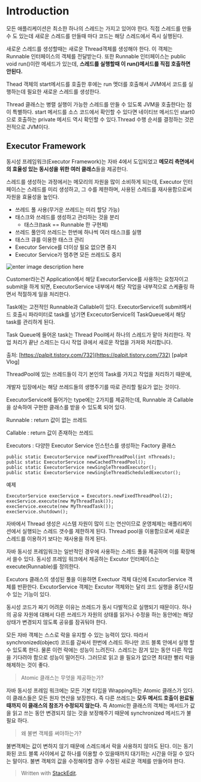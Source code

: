 # Introduction

모든 애플리케이션은 최소한 하나의 스레드는 가지고 있어야 한다. 
직접 스레드를 만들 수 도 있는데 새로운 스레드를 만들때 마다 코드는 해당 스레드에서 즉시 실행된다. 

새로운 스레드를 생성할때는 새로운 Thread객체를 생성해야 한다. 이 객체는 Runnable 인터페이스의 객체를 전달받는다. 또한 Runnable 인터페이스는 public void run()이란 메세드가 있는데, **스레드를 실행할때 이 run()메서드를 직접 호출하면 안된다.** 

Thead 객체의 start메서드를 호출한 후에는 run 멧더를 호출해서 JVM에서 코드를 실행하는데 필요한 새로운 스레드를 생성한다. 

Thread 클래스는 병렬 실행이 가능한 스레드를 만들 수 있도록 JVM을 호출한다는 점이 특별하다. start 메서드를 소스 코드에서 확인할 수 있다면 네이티브 메서드인 start0으로 호출하는 private 메서드 역시 확인할 수 있다.Thread 수행 순서를 결정하는 것은 전적으로  JVM이다. 

## Executor Framework

동시성 프레임워크(Executor Framework)는 자바 4에서 도입되었고 **메모리 측면에서의 효율성 있는 동시성을 위한 여러 클래스**들을 제공한다. 

스레드를 생성하는 과정에서는 메모리의 자원을 많이 소비하게 되는데, Executor 인터페이스는 스레드를 미리 생성하고, 그 수를 제한하며, 사용된 스레드를 재사용함으로써 자원을 효율성을 높인다. 

-   쓰레드 풀 사용(무거운 쓰레드는 미리 할당 가능)
-   태스크와 쓰레드를 생성하고 관리하는 것을 분리
	- 태스크(task == Runnable 한 구현체)
-   쓰레드 풀안의 쓰레드는 한번에 하나씩 여러 태스크를 실행
-   태스크 큐를 이용한 태스크 관리
-   Executor Service를 더이상 필요 없으면 중지
-   Executor Service가 멈추면 모든 쓰레드도 중지

![enter image description here](https://img1.daumcdn.net/thumb/R1280x0/?scode=mtistory2&fname=http://cfile7.uf.tistory.com/image/250ED44B58D7697A25088A)

Customer라는건 Application에서 해당 ExecutorService를 사용하는 요청자이고 submit을 하게 되면, ExecutorService 내부에서 해당 작업을 내부적으로 스케쥴링 하면서 적절하게 일을 처리한다. 

Task에는 고전적인 Runnable과 Callable이 있다. ExecutorService의 submit메서드 호출시 파라미터로 task를 넘기면 ExcecutorService의 TaskQueue에서 해당 task를 관리하게 된다.

Task Queue에 들어온 task는 Thread Pool에서 하나의 스레드가 맡아 처리한다.
작업 처리가 끝난 스레드는 다시 작업 큐에서 새로운 작업을 가져와 처리합니다.

  
  
출처: [https://palpit.tistory.com/732](https://palpit.tistory.com/732) [palpit Vlog]

ThreadPool에 있는 쓰레드들이 각기 본인의 Task를 가지고 작업을 처리하기 때문에,

개발자 입장에서는 해당 쓰레드들의 생명주기를 따로 관리할 필요가 없는 것이다.

  

ExecutorService에 들어가는 type에는 2가지를 제공하는데, Runnable 과 Callable을 상속하여 구현한 클래스를 받을 수 있도록 되어 있다.

  

Runnable : return 값이 없는 쓰레드

Callable : return 값이 존재하는 쓰레드


Executors
: 다양한 Executor Service 인스턴스를 생성하는 Factory 클래스

```
public static ExecutorService newFixedThreadPool(int nThreads);
public static ExecutorService newCachedThreadPool();
public static ExecutorService newSingleThreadExecutor();
public static ExecutorService newSingleThreadScheduledExecutor();
```
예제
```
ExecutorService execService = Executors.newFixedThreadPool(2); 
execService.execute(new MyThreadTask());
execService.execute(new MyThreadTask());
execService.shutdown();
```

자바에서 Thread 생성은 시스템 자원이 많이 드는 연산이므로 운영체제는 애플리케이션에서 실행되는 스레드 갯수를 제한하게 된다. Thread pool을 이용함으로써 새로운 스레드를 이용하기 보다는 재사용을 하게 된다. 

자바 동시성 프레임워크는 일반적인 경우에 사용하는 스레드 풀을 제공하며 이를 확장해서 쓸수 있다. 
동시성 프레임 워크에서 제공하는 Excutor 인터페이스는 execute(Runnable)를 정의한다. 

Excutors 클래스의 생성된 풀을 이용하면 Exectuor 객체 대신에 ExcutorService 객체를 반환한다. ExcutorService 객체는 Excutor 객체와는 달리 코드 실행을 중단시킬 수 있는 기능이 있다.
 
동시성 코드가 짜기 어려운 이유는 쓰레드가 동시 다발적으로 실행되기 때문이다. 하나의 공유 자원에 대해서 다른 쓰레드가 자원의 상태를 읽거나 수정을 하는 동안에는 해당 상태가 변경되지 않도록 공유를 잠궈둬야 한다. 

모든 자바 객체는 스스로 락을 유지할 수 있는 능력이 있다. 따라서 synchronized(object) 코드를 감싸서 한번에 스레드 하나만 코드 블록 안에서 실행 할수 있도록 한다. 물론 이런 락에는 성능이 느려진다. 스레드는 잠겨 있는 동안 다른 작업을 기다려야 함으로 성능이 떨어진다. 그러므로 읽고 쓸 필요가 없으면 최대한 빨리 락을 해제하는 것이 좋다.

> Atomic 클래스는 무엇을 제공하는가? 

자바 동시성 프레임 워크에는 모든 기본 타입을 Wrapping하는 Atomic 클래스가 있다. 이 클래스들은 모든 원자 연산을 보장한다. 즉 다른 쓰레드는 **모두 메서드 호출이 완료될때까지 이 클래스의 참조가 수정되지 않는다.** 즉 Atomic한 클래스의 객체는 메서드가 값을 읽고 쓰는 동안 변경되지 않는 것을 보장해주기 때문에 synchronized 메서드가 불필요 하다. 

>왜 불변 객체를 써야하는가? 

불변객체는 값이 변하지 않기 때문에 스레드에서 락을 사용하지 않아도 된다. 이는 동기화된 코드 블록 사이에서 값 하나를 이용할 수 있을때까지 대기하는 시간을 아낄 수 있다는 말이다.  불변 객체의 값을 수정해야할 경우 수정된 새로운 객체를 만들어야 한다. 





> Written with [StackEdit](https://stackedit.io/).
<!--stackedit_data:
eyJoaXN0b3J5IjpbODM1MTQ5Njc3LDE0ODY2MTMyNSwtMzY2Mz
MwNzAzLC0xNDU2ODM3OTk0LC04NTk5NjEyMzAsNTU5OTI5MTEz
LDEzMzg5NTM0NDBdfQ==
-->